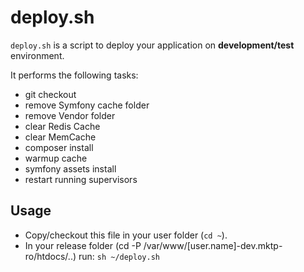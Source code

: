 # deploy.sh

``deploy.sh`` is a script to deploy your application on **development/test** environment.

It performs the following tasks:
 - git checkout
 - remove Symfony cache folder
 - remove Vendor folder
 - clear Redis Cache
 - clear MemCache
 - composer install
 - warmup cache
 - symfony assets install
 - restart running supervisors

## Usage
- Copy/checkout this file in  your user folder (``cd ~``).
- In your release folder (cd -P /var/www/[user.name]-dev.mktp-ro/htdocs/..) run:
``sh ~/deploy.sh``
